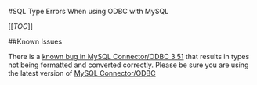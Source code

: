 #SQL Type Errors When using ODBC with MySQL

[[_TOC_]]

##Known Issues

There is a [known bug in MySQL Connector/ODBC 3.51](http://bugs.mysql.com/bug.php?id=16235) that results in types not being formatted and converted correctly.  Please be sure you are using the latest version of [MySQL Connector/ODBC](http://dev.mysql.com/downloads/connector/odbc/)